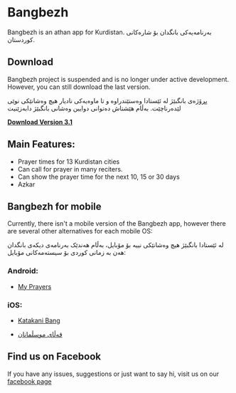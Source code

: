 # Bangbezh
Bangbezh is an athan app for Kurdistan. 
بەرنامەیەکی بانگدان بۆ شارەکانی کوردستان.

## Download
Bangbezh project is suspended and is no longer under active development. However, you can still download the last version.

پڕۆژەی بانگبێژ لە ئێستادا وەستێندراوە و تا ماوەیەکی نادیار هیچ وەشانێکی نوێی لێدەرناچێت. بەڵام هێشتاش دەتوانی دوایین وەشانی بانگبێژ دابەزێنیت

**[Download Version 3.1](https://github.com/encrypt0r/bangbezh-website/releases/download/v3.1/Bangbezh_Installer_3.1.exe)**

## Main Features:
+ Prayer times for 13 Kurdistan cities
+ Can call for prayer in many reciters.
+ Can show the prayer time for the next 10, 15 or 30 days
+ Azkar

## Bangbezh for mobile
Currently, there isn't a mobile version of the Bangbezh app, however there are several other alternatives for each mobile OS:

لە ئێستادا بانگبێژ هیچ وەشانێکی نییە بۆ مۆبایل، بەڵام هەندێک بەرنامەی دیکەی بانگدان هەن بە زمانی کوردی بۆ سیستەمەکانی مۆبایل:

### Android:
+ [My Prayers](https://play.google.com/store/apps/details?id=com.kosratdahmad.myprayers&hl=en)

### iOS:
+ [Katakani Bang](https://itunes.apple.com/us/app/katakani-bang-%DA%A9%D8%A7%D8%AA%DB%95%DA%A9%D8%A7%D9%86%DB%8C-%D8%A8%D8%A7%D9%86%DA%AF/id1263946530?mt=8)

+ [قەڵای موسڵمانان](https://itunes.apple.com/us/app/%D9%82%DB%95%DA%B5%D8%A7%DB%8C-%D9%85%D8%B3%D9%88%DA%B5%D9%85%D8%A7%D9%86/id762764718?mt=8)

## Find us on Facebook
If you have any issues, suggestions or just want to say hi, visit us on our [facebook page](https://www.facebook.com/bangbezh)
